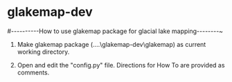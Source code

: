 # glakemap-dev

#----------How to use glakemap package for glacial lake mapping--------~

1) Make glakemap package (..\..\glakemap-dev\glakemap) as current working directory.

2) Open and edit the "config.py" file. Directions for How To are provided as comments.
